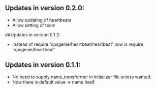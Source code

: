 ## Updates in version 0.2.0:

- Allow updating of heartbeats
- Allow setting of team


##Updates in version 0.1.2:

- Instead of require 'opsgenie/heartbeat/heartbeat' now is require 'opsgenie/heartbeat'

## Updates in version 0.1.1:

- No need to supply name_transformer in initializer file unless wanted.
- Now there is default value -> name itself.
